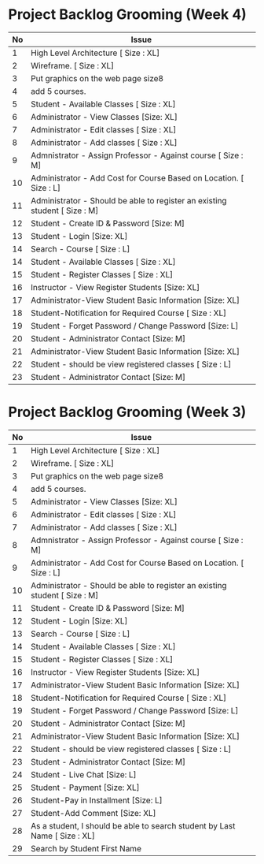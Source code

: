 
# Project Backlog  Grooming (Week 4)

| No | Issue|
|----|-----|
|1	|High Level Architecture [ Size : XL]|
|2	|Wireframe. [ Size : XL]|
|3	|Put graphics on the web page size8|
|4	|add 5 courses.|
|5 | Student - Available Classes [ Size : XL]
|6	|Administrator - View Classes [Size: XL]|
|7	|Administrator - Edit classes [ Size : XL]|
|8	|Administrator - Add classes [ Size : XL]|
|9  |Admnistrator - Assign Professor - Against course [ Size : M]|
|10	|Administrator - Add Cost for Course Based on Location. [ Size : L]|
|11 |Administrator - Should be able to register an existing student [ Size : M]
|12	|Student - Create ID & Password [Size: M]|
|13	|Student - Login [Size: XL]|
|14	|Search - Course [ Size : L]|
|14 | Student - Available Classes [ Size : XL]
|15 | Student - Register Classes [ Size : XL]
|16 | Instructor - View Register Students [Size: XL]
|17 | Administrator-View Student Basic Information [Size: XL]
|18	|Student-Notification for Required Course [ Size : XL]|
|19	|Student - Forget Password / Change Password [Size: L]|
|20	|Student - Administrator Contact [Size: M]|
|21	|Administrator-View Student Basic Information [Size: XL]|
|22	|Student - should be view registered classes [ Size : L]|
|23	|Student - Administrator Contact [Size: M]|



# Project Backlog Grooming (Week 3)

| No | Issue|
|----|-----|
|1	|High Level Architecture [ Size : XL]|
|2	|Wireframe. [ Size : XL]|
|3	|Put graphics on the web page size8|
|4	|add 5 courses.|
|5	|Administrator - View Classes [Size: XL]|
|6	|Administrator - Edit classes [ Size : XL]|
|7	|Administrator - Add classes [ Size : XL]|
|8  |Admnistrator - Assign Professor - Against course [ Size : M]|
|9	|Administrator - Add Cost for Course Based on Location. [ Size : L]|
|10 |Administrator - Should be able to register an existing student [ Size : M]
|11	|Student - Create ID & Password [Size: M]|
|12	|Student - Login [Size: XL]|
|13	|Search - Course [ Size : L]|
|14 | Student - Available Classes [ Size : XL]
|15 | Student - Register Classes [ Size : XL]
|16 | Instructor - View Register Students [Size: XL]
|17 | Administrator-View Student Basic Information [Size: XL]
|18	|Student-Notification for Required Course [ Size : XL]|
|19	|Student - Forget Password / Change Password [Size: L]|
|20	|Student - Administrator Contact [Size: M]|
|21	|Administrator-View Student Basic Information [Size: XL]|
|22	|Student - should be view registered classes [ Size : L]|
|23	|Student - Administrator Contact [Size: M]|
|24 |Student - Live Chat [Size: L]|
|25 |Student - Payment [Size: XL]|
|26	|Student-Pay in Installment [Size: L]|
|27	|Student-Add Comment [Size: XL]|
|28 |As a student, I should be able to search student by Last Name [ Size : XL]|
|29	|Search by Student First Name|

